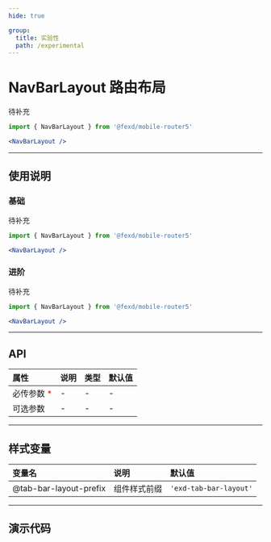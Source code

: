```yaml
---
hide: true

group:
  title: 实验性
  path: /experimental
---
```


# NavBarLayout 路由布局 <ImportCost name="NavBarLayout" />

待补充

<!-- prettier-ignore -->
```jsx | pure
import { NavBarLayout } from '@fexd/mobile-router5'

<NavBarLayout />
```

---

## 使用说明

### 基础

待补充

<!-- prettier-ignore -->
```jsx | pure
import { NavBarLayout } from '@fexd/mobile-router5'

<NavBarLayout />
```

### 进阶

待补充

<!-- prettier-ignore -->
```jsx | pure
import { NavBarLayout } from '@fexd/mobile-router5'

<NavBarLayout />
```

---

## API

| 属性                                         | 说明 | 类型 | 默认值 |
| :------------------------------------------- | :--- | :--- | :----- |
| 必传参数 <span style="color: red;">\*</span> | -    | -    | -      |
| 可选参数                                     | -    | -    | -      |

---

## 样式变量

| 变量名                 | 说明         | 默认值                 |
| :--------------------- | :----------- | :--------------------- |
| @tab-bar-layout-prefix | 组件样式前缀 | `'exd-tab-bar-layout'` |

---

## 演示代码

<code src="./demos/demo1/index.tsx" />
